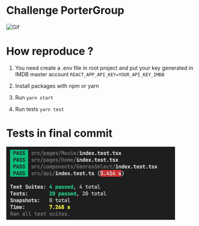 # Challenge PorterGroup
![Gif](miscellaneou/../miscellaneous/finish.gif)

# How reproduce ?
1. You need create a .env file in root project and put your key generated in IMDB master account
`REACT_APP_API_KEY=YOUR_API_KEY_IMDB`

2. Install packages with npm or yarn

3. Run 
`yarn start`

4. Run tests 
`yarn test`
   
# Tests in final commit
![Screenshot](miscellaneou/../miscellaneous/all-test-suites-passed.png)

